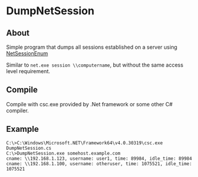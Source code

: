 # DumpNetSession

## About

Simple program that dumps all sessions established on a server using [NetSessionEnum](https://docs.microsoft.com/en-us/windows/desktop/api/lmshare/nf-lmshare-netsessionenum)

Similar to `net.exe session \\computername`, but without the same access level requirement.

## Compile

Compile with csc.exe provided by .Net framework or some other C# compiler.

## Example

    C:\>C:\Windows\Microsoft.NET\Framework64\v4.0.30319\csc.exe DumpNetSession.cs
    C:\>DumpNetSession.exe somehost.example.com
    cname: \\192.168.1.123, username: user1, time: 89984, idle_time: 89984
    cname: \\192.168.1.100, username: otheruser, time: 1075521, idle_time: 1075521
